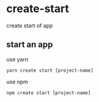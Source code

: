 # create-start

create start of app

## start an app

use yarn

```shell
yarn create start [project-name]
```

use npm

```shell
npm create start [project-name]
```
